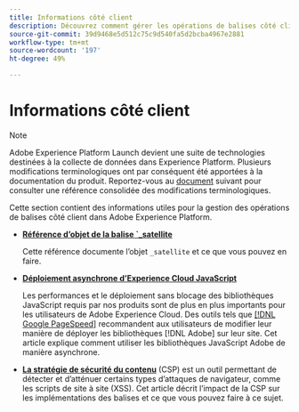 ```yaml
---
title: Informations côté client
description: Découvrez comment gérer les opérations de balises côté client de votre application web ou mobile.
source-git-commit: 39d9468e5d512c75c9d540fa5d2bcba4967e2881
workflow-type: tm+mt
source-wordcount: '197'
ht-degree: 49%

---
```


# Informations côté client

>[!NOTE]
>
>Adobe Experience Platform Launch devient une suite de technologies destinées à la collecte de données dans Experience Platform. Plusieurs modifications terminologiques ont par conséquent été apportées à la documentation du produit. Reportez-vous au [document](../../term-updates.md) suivant pour consulter une référence consolidée des modifications terminologiques.

Cette section contient des informations utiles pour la gestion des opérations de balises côté client dans Adobe Experience Platform.

* [**Référence d’objet de la balise `_satellite**](satellite-object.md)

   Cette référence documente l’objet `_satellite` et ce que vous pouvez en faire.

* [**Déploiement asynchrone d’Experience Cloud JavaScript**](asynchronous-deployment.md)

   Les performances et le déploiement sans blocage des bibliothèques JavaScript requis par nos produits sont de plus en plus importants pour les utilisateurs de Adobe Experience Cloud. Des outils tels que [[!DNL Google PageSpeed]](https://developers.google.com/speed/pagespeed/insights/) recommandent aux utilisateurs de modifier leur manière de déployer les bibliothèques [!DNL Adobe] sur leur site. Cet article explique comment utiliser les bibliothèques JavaScript Adobe de manière asynchrone.

* [**La stratégie de sécurité du contenu**](content-security-policy.md) (CSP) est un outil permettant de détecter et d’atténuer certains types d’attaques de navigateur, comme les scripts de site à site (XSS). Cet article décrit l’impact de la CSP sur les implémentations des balises et ce que vous pouvez faire à ce sujet.
